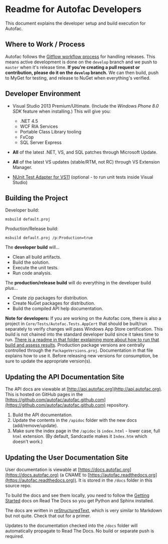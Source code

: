 # Readme for Autofac Developers

This document explains the developer setup and build execution for Autofac.

## Where to Work / Process

Autofac follows the [Gitflow workflow process](https://www.atlassian.com/git/tutorials/comparing-workflows/gitflow-workflow/) for handling releases. This means active development is done on the `develop` branch and we push to `master` when it's release time. **If you're creating a pull request or contribution, please do it on the `develop` branch.** We can then build, push to MyGet for testing, and release to NuGet when everything's verified.

## Developer Environment

 - Visual Studio 2013 Premium/Ultimate. (Include the *Windows Phone 8.0 SDK*
   feature when installing.) This will give you:

   - .NET 4.5
   - WCF RIA Services
   - Portable Class Library tooling
   - FxCop
   - SQL Server Express

 - **All** of the latest .NET, VS, and SQL patches through Microsoft Update.
 - **All** of the latest VS updates (stable/RTM, not RC) through VS Extension
   Manager.
 - [NUnit Test Adapter for VS11](http://nunit.org/index.php?p=vsTestAdapter&amp;r=2.6.3)
   (optional - to run unit tests inside Visual Studio)

## Building the Project

Developer build:

`msbuild default.proj`

Production/Release build:

`msbuild default.proj /p:Production=true`

The **developer build** will...

 - Clean all build artifacts.
 - Build the solution.
 - Execute the unit tests.
 - Run code analysis.

The **production/release build** will do everything in the developer build
*plus*...

 - Create zip packages for distribution.
 - Create NuGet packages for distribution.
 - Build the compiled API help documentation.

**Note for developers:** If you are working on the Autofac core, there is
also a project in `Core/Tests/Autofac.Tests.AppCert` that should be built/run
separately to verify changes will pass Windows App Store certification. This
build is not chained into the standard developer build since it takes time to
run. [There is a readme in that folder explaining more about how to run that
build and assess results](https://github.com/autofac/Autofac/blob/master/Core/Tests/Autofac.Tests.AppCert/readme.html).
Production package versions are centrally controlled through the 
`PackageVersions.proj`. Documentation in that file explains how to use it.
Before releasing new versions for consumption, be sure to update the
appropriate version(s).

## Updating the API Documentation Site

The API docs are viewable at [http://api.autofac.org](http://api.autofac.org).
This is hosted on GitHub pages in the
[https://github.com/autofac/autofac.github.com](https://github.com/autofac/autofac.github.com)
repository.

 1. Build the API documentation.
 2. Update the contents in the `/apidoc` folder with the new docs (add/remove/update).
 3. Make sure the index page in the `/apidoc` is `index.html` - lower case, 
    full `html` extension. (By default, Sandcastle makes it `Index.htm` which
    doesn't work.)

## Updating the User Documentation Site

User documentation is viewable at [https://docs.autofac.org](https://docs.autofac.org)
(a CNAME to [https://autofac.readthedocs.org](https://autofac.readthedocs.org)).
It is stored in the `/docs` folder in this source repo.

To build the docs and see them locally, you need to follow the 
[Getting Started](https://docs.readthedocs.org/en/latest/getting_started.html)
docs on Read The Docs so you get Python and Sphinx installed.

The docs are written in [reStructuredText](http://sphinx-doc.org/rest.html),
which is very similar to Markdown but not quite. Check that out for a primer.

Updates to the documentation checked into the `/docs` folder will automatically
propagate to Read The Docs. No build or separate push is required.
